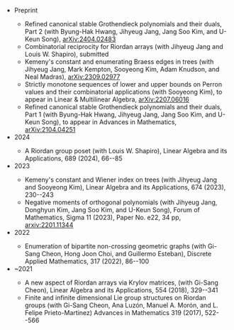 <ul>
  <li>Preprint</li>
    <ul>
      <li>Refined canonical stable Grothendieck polynomials and their duals, Part 2 (with Byung-Hak Hwang, Jihyeug Jang, Jang Soo Kim, and U-Keun Song),  <a href="https://arxiv.org/abs/2404.02483" target="_blank" rel="noopener noreferrer">arXiv:2404.02483</a></li>
      <li>Combinatorial reciprocity for Riordan arrays (with Jihyeug Jang and Louis W. Shapiro), submitted </li>
      <li>Kemeny's constant and enumerating Braess edges in trees (with Jihyeug Jang, Mark Kempton, Sooyeong Kim, Adam Knudson, and Neal Madras), <a href="https://arxiv.org/abs/2309.02977" target="_blank" rel="noopener noreferrer">arXiv:2309.02977</a> </li>
      <li>Strictly monotone sequences of lower and upper bounds on Perron values and their combinatorial applications (with Sooyeong Kim), to appear in Linear & Multilinear Algebra,  <a href="https://arxiv.org/abs/2207.06016" target="_blank" rel="noopener noreferrer">arXiv:2207.06016</a></li>
      <li>Refined canonical stable Grothendieck polynomials and their duals, Part 1 (with Byung-Hak Hwang, Jihyeug Jang, Jang Soo Kim, and U-Keun Song), to appear in Advances in Mathematics,  <a href="https://arxiv.org/abs/2104.04251" target="_blank" rel="noopener noreferrer">arXiv:2104.04251</a></li>
    </ul>
  <li>2024</li>
    <ul>
      <li>A Riordan group poset (with Louis W. Shapiro), Linear Algebra and its Applications, 689 (2024), 66--85</li>
    </ul>
  <li>2023</li>
    <ul>
      <li>Kemeny's constant and Wiener index on trees (with Jihyeug Jang and Sooyeong Kim), Linear Algebra and its Applications, 674 (2023), 230--243</li>
      <li>Negative moments of orthogonal polynomials (with Jihyeug Jang, Donghyun Kim, Jang Soo Kim, and U-Keun Song), Forum of Mathematics, Sigma 11 (2023), Paper No. e22, 34 pp, <a href="https://arxiv.org/abs/2201.11344" target="_blank" rel="noopener noreferrer">arxiv:2201.11344</a></li>
    </ul>
  <li>2022</li>
    <ul>
      <li>Enumeration of bipartite non-crossing geometric graphs (with Gi-Sang Cheon, Hong Joon Choi, and Guillermo Esteban), Discrete Applied Mathematics, 317 (2022), 86--100</li>
    </ul>
  <li>~2021</li>
    <ul>
      <li>A new aspect of Riordan arrays via Krylov matrices, (with Gi-Sang Cheon), Linear Algebra and its Applications, 554 (2018), 329--341</li>
      <li>Finite and infinite dimensional Lie group structures on Riordan groups (with Gi-Sang Cheon, Ana Luzón, Manuel A. Morón, and L. Felipe Prieto-Martinez) Advances in Mathematics 319 (2017), 522--566 </li>
    </ul>
</ul>
